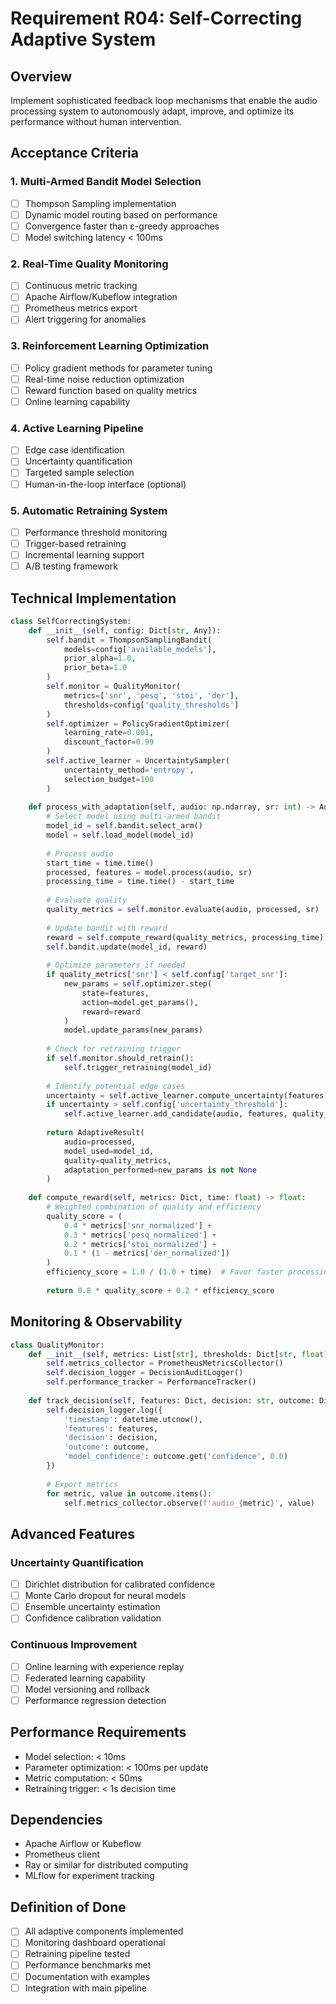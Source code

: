 # Requirement R04: Self-Correcting Adaptive System

## Overview
Implement sophisticated feedback loop mechanisms that enable the audio processing system to autonomously adapt, improve, and optimize its performance without human intervention.

## Acceptance Criteria

### 1. Multi-Armed Bandit Model Selection
- [ ] Thompson Sampling implementation
- [ ] Dynamic model routing based on performance
- [ ] Convergence faster than ε-greedy approaches
- [ ] Model switching latency < 100ms

### 2. Real-Time Quality Monitoring
- [ ] Continuous metric tracking
- [ ] Apache Airflow/Kubeflow integration
- [ ] Prometheus metrics export
- [ ] Alert triggering for anomalies

### 3. Reinforcement Learning Optimization
- [ ] Policy gradient methods for parameter tuning
- [ ] Real-time noise reduction optimization
- [ ] Reward function based on quality metrics
- [ ] Online learning capability

### 4. Active Learning Pipeline
- [ ] Edge case identification
- [ ] Uncertainty quantification
- [ ] Targeted sample selection
- [ ] Human-in-the-loop interface (optional)

### 5. Automatic Retraining System
- [ ] Performance threshold monitoring
- [ ] Trigger-based retraining
- [ ] Incremental learning support
- [ ] A/B testing framework

## Technical Implementation

```python
class SelfCorrectingSystem:
    def __init__(self, config: Dict[str, Any]):
        self.bandit = ThompsonSamplingBandit(
            models=config['available_models'],
            prior_alpha=1.0,
            prior_beta=1.0
        )
        self.monitor = QualityMonitor(
            metrics=['snr', 'pesq', 'stoi', 'der'],
            thresholds=config['quality_thresholds']
        )
        self.optimizer = PolicyGradientOptimizer(
            learning_rate=0.001,
            discount_factor=0.99
        )
        self.active_learner = UncertaintySampler(
            uncertainty_method='entropy',
            selection_budget=100
        )
        
    def process_with_adaptation(self, audio: np.ndarray, sr: int) -> AdaptiveResult:
        # Select model using multi-armed bandit
        model_id = self.bandit.select_arm()
        model = self.load_model(model_id)
        
        # Process audio
        start_time = time.time()
        processed, features = model.process(audio, sr)
        processing_time = time.time() - start_time
        
        # Evaluate quality
        quality_metrics = self.monitor.evaluate(audio, processed, sr)
        
        # Update bandit with reward
        reward = self.compute_reward(quality_metrics, processing_time)
        self.bandit.update(model_id, reward)
        
        # Optimize parameters if needed
        if quality_metrics['snr'] < self.config['target_snr']:
            new_params = self.optimizer.step(
                state=features,
                action=model.get_params(),
                reward=reward
            )
            model.update_params(new_params)
        
        # Check for retraining trigger
        if self.monitor.should_retrain():
            self.trigger_retraining(model_id)
        
        # Identify potential edge cases
        uncertainty = self.active_learner.compute_uncertainty(features)
        if uncertainty > self.config['uncertainty_threshold']:
            self.active_learner.add_candidate(audio, features, quality_metrics)
        
        return AdaptiveResult(
            audio=processed,
            model_used=model_id,
            quality=quality_metrics,
            adaptation_performed=new_params is not None
        )
    
    def compute_reward(self, metrics: Dict, time: float) -> float:
        # Weighted combination of quality and efficiency
        quality_score = (
            0.4 * metrics['snr_normalized'] +
            0.3 * metrics['pesq_normalized'] +
            0.2 * metrics['stoi_normalized'] +
            0.1 * (1 - metrics['der_normalized'])
        )
        efficiency_score = 1.0 / (1.0 + time)  # Favor faster processing
        
        return 0.8 * quality_score + 0.2 * efficiency_score
```

## Monitoring & Observability

```python
class QualityMonitor:
    def __init__(self, metrics: List[str], thresholds: Dict[str, float]):
        self.metrics_collector = PrometheusMetricsCollector()
        self.decision_logger = DecisionAuditLogger()
        self.performance_tracker = PerformanceTracker()
        
    def track_decision(self, features: Dict, decision: str, outcome: Dict):
        self.decision_logger.log({
            'timestamp': datetime.utcnow(),
            'features': features,
            'decision': decision,
            'outcome': outcome,
            'model_confidence': outcome.get('confidence', 0.0)
        })
        
        # Export metrics
        for metric, value in outcome.items():
            self.metrics_collector.observe(f'audio_{metric}', value)
```

## Advanced Features

### Uncertainty Quantification
- [ ] Dirichlet distribution for calibrated confidence
- [ ] Monte Carlo dropout for neural models
- [ ] Ensemble uncertainty estimation
- [ ] Confidence calibration validation

### Continuous Improvement
- [ ] Online learning with experience replay
- [ ] Federated learning capability
- [ ] Model versioning and rollback
- [ ] Performance regression detection

## Performance Requirements
- Model selection: < 10ms
- Parameter optimization: < 100ms per update
- Metric computation: < 50ms
- Retraining trigger: < 1s decision time

## Dependencies
- Apache Airflow or Kubeflow
- Prometheus client
- Ray or similar for distributed computing
- MLflow for experiment tracking

## Definition of Done
- [ ] All adaptive components implemented
- [ ] Monitoring dashboard operational
- [ ] Retraining pipeline tested
- [ ] Performance benchmarks met
- [ ] Documentation with examples
- [ ] Integration with main pipeline